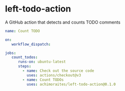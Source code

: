 # left-todo-action

A GitHub action that detects and counts TODO comments


```yaml
name: Count TODO

on:
   workflow_dispatch: 

jobs:
   count_todos:
      runs-on: ubuntu-latest
      steps:
        - name: Check out the source code
          uses: actions/checkout@v3
        - name: Count TODOs
          uses: achimoraites/left-todo-action@0.1.0
```
